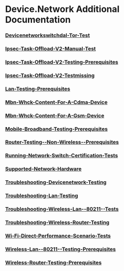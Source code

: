# Device.Network Additional Documentation
### [Devicenetworkswitchdal-Tor-Test](devicenetworkswitchdal-tor-test.md)
### [Ipsec-Task-Offload-V2-Manual-Test](ipsec-task-offload-v2-manual-test.md)
### [Ipsec-Task-Offload-V2-Testing-Prerequisites](ipsec-task-offload-v2-testing-prerequisites.md)
### [Ipsec-Task-Offload-V2-Testmissing](ipsec-task-offload-v2-testmissing.md)
### [Lan-Testing-Prerequisites](lan-testing-prerequisites.md)
### [Mbn-Whck-Content-For-A-Cdma-Device](mbn-whck-content-for-a-cdma-device.md)
### [Mbn-Whck-Content-For-A-Gsm-Device](mbn-whck-content-for-a-gsm-device.md)
### [Mobile-Broadband-Testing-Prerequisites](mobile-broadband-testing-prerequisites.md)
### [Router-Testing--Non-Wireless--Prerequisites](router-testing--non-wireless--prerequisites.md)
### [Running-Network-Switch-Certification-Tests](running-network-switch-certification-tests.md)
### [Supported-Network-Hardware](supported-network-hardware.md)
### [Troubleshooting-Devicenetwork-Testing](troubleshooting-devicenetwork-testing.md)
### [Troubleshooting-Lan-Testing](troubleshooting-lan-testing.md)
### [Troubleshooting-Wireless-Lan--80211--Tests](troubleshooting-wireless-lan--80211--tests.md)
### [Troubleshooting-Wireless-Router-Testing](troubleshooting-wireless-router-testing.md)
### [Wi-Fi-Direct-Performance-Scenario-Tests](wi-fi-direct-performance-scenario-tests.md)
### [Wireless-Lan--80211--Testing-Prerequisites](wireless-lan--80211--testing-prerequisites.md)
### [Wireless-Router-Testing-Prerequisites](wireless-router-testing-prerequisites.md)
